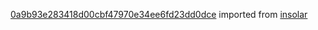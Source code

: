 [0a9b93e283418d00cbf47970e34ee6fd23dd0dce](https://github.com/insolar/insolar/commit/0a9b93e283418d00cbf47970e34ee6fd23dd0dce) imported from [insolar](https://github.com/insolar/insolar)
